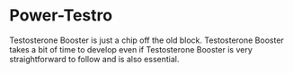 # Power-Testro
Testosterone Booster is just a chip off the old block. Testosterone Booster takes a bit of time to develop even if Testosterone Booster is very straightforward to follow and is also essential.
